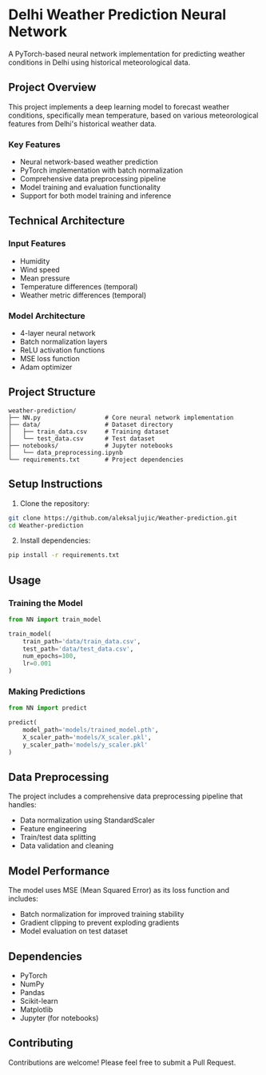 # Delhi Weather Prediction Neural Network

A PyTorch-based neural network implementation for predicting weather conditions in Delhi using historical meteorological data.

## Project Overview

This project implements a deep learning model to forecast weather conditions, specifically mean temperature, based on various meteorological features from Delhi's historical weather data.

### Key Features

- Neural network-based weather prediction
- PyTorch implementation with batch normalization
- Comprehensive data preprocessing pipeline
- Model training and evaluation functionality
- Support for both model training and inference

## Technical Architecture

### Input Features
- Humidity
- Wind speed
- Mean pressure
- Temperature differences (temporal)
- Weather metric differences (temporal)

### Model Architecture
- 4-layer neural network
- Batch normalization layers
- ReLU activation functions
- MSE loss function
- Adam optimizer

## Project Structure

```
weather-prediction/
├── NN.py                  # Core neural network implementation
├── data/                  # Dataset directory
│   ├── train_data.csv     # Training dataset
│   └── test_data.csv      # Test dataset
├── notebooks/             # Jupyter notebooks
│   └── data_preprocessing.ipynb
└── requirements.txt       # Project dependencies
```

## Setup Instructions

1. Clone the repository:
```bash
git clone https://github.com/aleksaljujic/Weather-prediction.git
cd Weather-prediction
```

2. Install dependencies:
```bash
pip install -r requirements.txt
```

## Usage

### Training the Model

```python
from NN import train_model

train_model(
    train_path='data/train_data.csv',
    test_path='data/test_data.csv',
    num_epochs=100,
    lr=0.001
)
```

### Making Predictions

```python
from NN import predict

predict(
    model_path='models/trained_model.pth',
    X_scaler_path='models/X_scaler.pkl',
    y_scaler_path='models/y_scaler.pkl'
)
```

## Data Preprocessing

The project includes a comprehensive data preprocessing pipeline that handles:
- Data normalization using StandardScaler
- Feature engineering
- Train/test data splitting
- Data validation and cleaning

## Model Performance

The model uses MSE (Mean Squared Error) as its loss function and includes:
- Batch normalization for improved training stability
- Gradient clipping to prevent exploding gradients
- Model evaluation on test dataset

## Dependencies

- PyTorch
- NumPy
- Pandas
- Scikit-learn
- Matplotlib
- Jupyter (for notebooks)

## Contributing

Contributions are welcome! Please feel free to submit a Pull Request.
